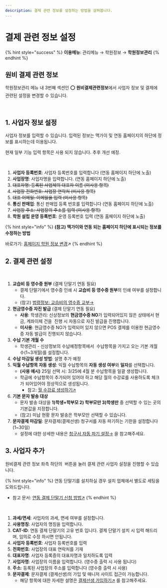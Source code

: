 ```yaml
---
description: 결제 관련 정보를 설정하는 방법을 살펴봅니다.
---
```


# 결제 관련 정보 설정

{% hint style="success" %}
**이용메뉴**: 관리메뉴 → 학원정보 → **학원정보관리**
{% endhint %}

## 원비 결제 관련 정보

학원정보관리 메뉴 내 3번째 섹션인 ⭕ **원비결제관련정보**에서 사업자 정보 및 결제에 관련된 설정을 변경할 수 있습니다.

<figure><img src="../.gitbook/assets/결제관련정보설정.png" alt=""><figcaption></figcaption></figure>

## 1. 사업자 정보 설정

사업자 정보를 입력할 수 있습니다. 입력된 정보는 맥가이 및 연동 홈페이지의 하단에 정보를 표시하는데 이용됩니다.

현재 일부 기능 입력 항목은 사용 되지 않습니다. 추후 개선 예정.

<figure><img src="../.gitbook/assets/원비결제관련정보_사업자정보설정.png" alt=""><figcaption></figcaption></figure>

1. **사업자 등록번호**: 사업자 등록번호를 입력합니다 (연동 홈페이지 하단에 노출)
2. **사업장명**: 사업자명을 입력합니다. (연동 홈페이지 하단에 노출)
3. ~~대표자명: 등록된 사업체의 대표자 이름 (미사용 항목)~~
4. ~~사업장 전화번호: 사업장 연락처 (미사용 항목)~~
5. ~~대표 이메일: 이메일을 입력 (미사용 항목)~~
6. **통신 판매업**: 통신 판매업 등록 번호를 입력합니다 (연동 홈페이지 하단에 노출)
7. ~~사업장 주소: 사업장의 주소를 입력 (미사용 항목)~~
8. **학원 설립 운영 등록번호**: 운영 등록번호 입력 (연동 홈페이지 하단에 노출)

{% hint style="info" %}
**(참고) 맥가이와 연동 되는 홈페이지 하단에 표시되는 정보를 수정하는 방법**

바로가기: [홈페이지 학원 정보 변경](../homepage/settings/aca-info.md)↗
{% endhint %}

## 2. 결제 관련 설정

<figure><img src="../.gitbook/assets/원비결제관련정보_결제관련설정.png" alt=""><figcaption></figcaption></figure>

1. **교습비 등 영수증 원부** (결제 단말기 연동 필요)
   * 결제 단말기에서 영수증 인쇄 시 **교습비 등 영수증 원부**의 인쇄 여부를 설정합니다.
   * (참고) [법령정보: 교습비의 영수증 교부→](https://easylaw.go.kr/CSP/CnpClsMain.laf?popMenu=ov\&csmSeq=1140\&ccfNo=3\&cciNo=3\&cnpClsNo=2\&menuType=cnpcls\&search\_put=)
2. **현금영수증 자진 발급** (결제 단말기 연동 필요)
   * **사용**: 학생관리: 신상정보의 **현금영수증 NO**가 입력되어있지 않은 상태에서 현금, 계좌이체 건을 <img src="../.gitbook/assets/btn_POS결제.png" alt="" data-size="line"> 진행 시 자동으로 자진 발급을 진행합니다.
   * **미사용**: 현금영수증 NO가 입력되어 있지 않으면 POS 결제를 이용한 현금영수증 자동 발급이 진행되지 않습니다.
3. **수납 기본 개월 수**
   * 학생관리 - 신상정보의 수납예정항목에서 <img src="../.gitbook/assets/btn_학급항목가져오기.png" alt="" data-size="line"> 수납항목을 가지고 오는 기본 개월 수(1\~3개월)를 설정합니다.&#x20;
4. **수납 마감일 생성 방법**: 설명 추가 예정
5. **익월 수납항목 자동 생성**: 익월 수납항목의 **자동 생성 여부**와 **일자**를 선택합니다.&#x20;
   * **(사용 예시)** 25일 선택 시: 3/25에 4월 분 수납항목을 일괄 생성합니다.
   * 학급에 수납항목이 추가되어 있어야 하고 해당 월의 수강료를 사용하도록 체크가 되어있어야 정상적으로 생성됩니다.
     * 참고: [월 수강료 생성하기↗](tuition-mgmt/monthly.md)
6. **기본 문자 발송 대상**
   * 문자 발송 대상을 **1)학생+학부모 2) 학부모만 3)학생만** 중 선택할 수 있는 곳의 기본값을 지정합니다.
   * (참고) 미납 현황 문자 발송은 학부모만 선택할 수 있습니다.
7. **문자결제 마감일**: 문자결제(결제선생) 청구서를 자동 파기하는 기한을 설정합니다 (1\~30일)
   * 설정에 대한 상세한 내용은 [청구서 자동 파기 설정→](payssam/send.md#undefined) 을 참고해주세요.

## 3. 사업자 추가

원비결제 관련 정보 좌측 하단의 <img src="../.gitbook/assets/btn_사업자추가.png" alt="" data-size="line"> 버튼을 눌러 결제 관련 사업자 설정을 진행할 수 있습니다.

{% hint style="info" %}
연동 단말기를 설치하실 경우 설치 업체에서 별도로 세팅을 도와드립니다.&#x20;

* 참고 문서: [연동 결제 단말기 신청 방법↗](allthatpay.md)
{% endhint %}

<figure><img src="../.gitbook/assets/사업자 추가.png" alt=""><figcaption></figcaption></figure>

1. **과세/면세**: 사업자의 과세, 면세 여부를 설정합니다.
2. **사용명칭**: 사업자의 명칭을 입력합니다.
3. **CAT-ID**: 연동 결제 단말기의 고유 번호 입니다. 결제 단말기 설치 시 입력 해드리며, 임의로 수정 하시면 안됩니다.
4. **사업자 등록번호**: 사업자 등록번호를 입력
5. **전화번호**: 사업장의 대표 연락처를 기재
6. **대표자명**: 사업자 등록증의 대표자명과 일치하도록 입력
7. **사업자명**: 사업장의 이름을 입력합니다. (영수증 출력 시 사용 됩니다)
8. **주소**: 등록된 사업장의 주소를 입력합니다 (영수증 출력 시 사용)
9. **문자결제**: 문자결제 (결제선생)의 가입 및 매니저 사이트 접근이 가능합니다.&#x20;
   * 해당 항목에 대한 자세한 설명은 [결제선생 가입하기↗](payssam/signup.md) 를 참고해주세요.
